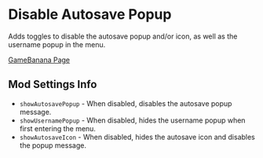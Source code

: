# Disable Autosave Popup
Adds toggles to disable the autosave popup and/or icon, as well as the username popup in the menu.

[GameBanana Page](https://gamebanana.com/mods/402283)

## Mod Settings Info
* ``showAutosavePopup`` - When disabled, disables the autosave popup message.
* ``showUsernamePopup`` - When disabled, hides the username popup when first entering the menu.
* ``showAutosaveIcon`` - When disabled, hides the autosave icon and disables the popup message.
